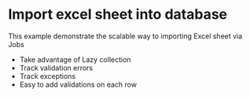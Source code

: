 # Import excel sheet into database

This example demonstrate the scalable way to importing Excel sheet via Jobs

* Take advantage of Lazy collection
* Track validation errors
* Track exceptions
* Easy to add validations on each row
